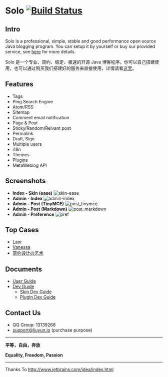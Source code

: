# Solo [![Build Status](https://travis-ci.org/b3log/b3log-solo.png?branch=master)](https://travis-ci.org/b3log/b3log-solo)

## Intro

Solo is a professional, simple, stable and good performance open source Java blogging program. You can setup it by yourself or buy our provided service, see [here](http://b3log.org/services) for more details.

Solo 是一个专业、简约、稳定、极速的开源 Java 博客程序。你可以自己搭建使用，也可以通过购买我们搭建好的服务来直接使用，详情请看[这里](http://b3log.org/services)。

## Features 

* Tags
* Ping Search Engine
* Atom/RSS
* Sitemap
* Comment email notification
* Page & Post
* Sticky/Random/Relvant post
* Permalink
* Draft, Sign
* Multiple users
* i18n
* Themes
* Plugins
* MetaWeblog API

## Screenshots

* **Index - Skin (ease)**
![skin-ease](https://cloud.githubusercontent.com/assets/873584/5584735/e1634c80-90d1-11e4-80a9-bae4ca8eb37d.png)
* **Admin - Index**
![admin-index](https://cloud.githubusercontent.com/assets/873584/5584727/855ab0ea-90d1-11e4-8504-c485a8f791df.png)
* **Admin - Post (TinyMCE)**
![post_tinymce](https://cloud.githubusercontent.com/assets/873584/5584725/848cdf58-90d1-11e4-8d8a-f186e05db2cd.png)
* **Admin - Post (Markdown)**
![post_markdown](https://cloud.githubusercontent.com/assets/873584/5584835/69328840-90d4-11e4-8875-744b56c33360.png)
* **Admin - Preference**
![pref](https://cloud.githubusercontent.com/assets/873584/5584724/8484c8c2-90d1-11e4-9e28-71c30dc8bfda.png)

## Top Cases

* [Lanr](http://lanr.b3log.org)
* [Vanessa](http://vanessa.b3log.org)
* [简约设计の艺术](http://88250.b3log.org)

## Documents

* [User Guide](https://github.com/b3log/b3log-solo/wiki/Pre_installation)
* [Dev Guide](https://github.com/b3log/b3log-solo/wiki/Pre_dev)
  * [Skin Dev Guide](https://github.com/b3log/b3log-solo/wiki/Develop_steps)
  * [Plugin Dev Guide](https://docs.google.com/document/pub?id=15H7Q3EBo-44v61Xp_epiYY7vK_gPJLkQaT7T1gkE64w&pli=1)

## Contact Us

* QQ Group: 13139268
* support@liuyun.io (purchase purpose)

----

**平等，自由，奔放**

**Equality, Freedom, Passion**

----
Thanks To http://www.jetbrains.com/idea/index.html 
